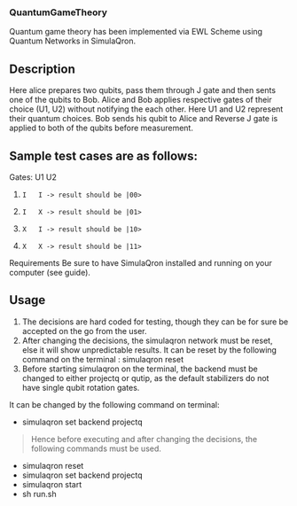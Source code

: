 ### QuantumGameTheory

Quantum game theory has been implemented via EWL Scheme using Quantum Networks in SimulaQron.

## Description

Here alice prepares two qubits, pass them through J gate and then sents one of the qubits to Bob. Alice and Bob applies respective gates of their choice (U1, U2) without notifying the each other. Here U1 and U2 represent their quantum choices. Bob sends his qubit to Alice and Reverse J gate is applied to both of the qubits before measurement. 

## Sample test cases are as follows:

Gates: U1  U2
1.     I   I -> result should be |00>
2.     I   X -> result should be |01>
3.     X   I -> result should be |10>
4.     X   X -> result should be |11>

Requirements
Be sure to have SimulaQron installed and running on your computer (see  guide).

## Usage

1) The decisions are hard coded for testing, though they can be for sure be accepted on the go from the user. 
2) After changing the decisions, the simulaqron network must be reset, else it will show unpredictable results.
   It can be reset by the following command on the terminal : simulaqron reset
3) Before starting simulaqron on the terminal, the backend must be changed to either projectq or qutip, as the default               stabilizers do not have single qubit rotation gates.

It can be changed by the following command on terminal: 
* simulaqron set backend projectq
 > Hence before executing and after changing the decisions, the following commands must be used.
* simulaqron reset
* simulaqron set backend projectq
* simulaqron start
* sh run.sh
